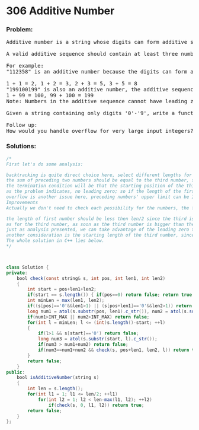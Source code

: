 # 306 Additive Number

### Problem:

<pre>
Additive number is a string whose digits can form additive sequence.

A valid additive sequence should contain at least three numbers. Except for the first two numbers, each subsequent number in the sequence must be the sum of the preceding two.

For example:
"112358" is an additive number because the digits can form an additive sequence: 1, 1, 2, 3, 5, 8.

1 + 1 = 2, 1 + 2 = 3, 2 + 3 = 5, 3 + 5 = 8
"199100199" is also an additive number, the additive sequence is: 1, 99, 100, 199.
1 + 99 = 100, 99 + 100 = 199
Note: Numbers in the additive sequence cannot have leading zeros, so sequence 1, 2, 03 or 1, 02, 3 is invalid.

Given a string containing only digits '0'-'9', write a function to determine if it's an additive number.

Follow up:
How would you handle overflow for very large input integers?
</pre>

### Solutions:

```java
/*
First let's do some analysis:

backtracking is quite direct choice here, select different lengths for the preceding two numbers and the third number but there are some conditions should be taken into account;
the sum of preceding two numbers should be equal to the third number, so we have to clearly specify the three numbers in the string; simply we can use a index pos to point to the start of the three numbers, the length of the first and second number then the third number will be started at the index pos+len1+len2, if this checking num3 == num1+num3 passes, then we should move further and now the first number should be the previous second number and the second number should be the previous third number and the starting pos should be pos+len1;
the termination condition will be that the starting position of the third number is the end of the string but since we at least should check three numbers, so if encountering the termination while the starting position of the current first number is 0 then return false;
as the problem indicates, no leading zero; so if the length of the first and second number is larger than 1 and if the first character of the number is zero, then directly we should return false;
overflow is another issue here, preceding numbers' upper limit can be INT_MAX but the third should be loose comparably; so we have to take advantage of atol instead of atoi here to convert string to long integer.
Improvements
Actually we don't need to check each possibility for the numbers, the following are some cases for us to accelerate the checking.

the length of first number should be less then len/2 since the third is the sum of the first two; the length of the second number should also follow the rule;
as for the third number, as soon as the third number is bigger than the sum of the first two we can just directly return false to terminate further checking;
just as analysis presented, we can take advantage of the leading zero to accelerate the third number checking process; once the length of the third number is bigger than 1 and there is a leading zero, then just return false to terminate further checking in third number.
another consideration is the starting length of the third number, since it's the sum of the previous two numbers, so the length of it should be at least the maximal of the previous two, which also accelerate the checking process.
The whole solution in C++ lies below.
*/



class Solution {
private:
    bool check(const string& s, int pos, int len1, int len2)
    {
        int start = pos+len1+len2;
        if(start == s.length()) { if(pos==0) return false; return true; }
        int minLen = max(len1, len2);
        if((s[pos]=='0'&&len1>1) || (s[pos+len1]=='0'&&len2>1)) return false;
        long num1 = atol(s.substr(pos, len1).c_str()), num2 = atol(s.substr(pos+len1, len2).c_str());
        if(num1>INT_MAX || num2>INT_MAX) return false;
        for(int l = minLen; l <= (int)s.length()-start; ++l)
        {
            if(l>1 && s[start]=='0') return false;
            long num3 = atol(s.substr(start, l).c_str());
            if(num3 > num1+num2) return false;
            if(num3==num1+num2 && check(s, pos+len1, len2, l)) return true; 
        }
        return false;
    }
public:
    bool isAdditiveNumber(string s) 
    {
        int len = s.length();
        for(int l1 = 1; l1 <= len/2; ++l1)
            for(int l2 = 1; l2 < len-max(l1, l2); ++l2)
                if(check(s, 0, l1, l2)) return true;
        return false;
    }
};
```